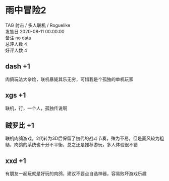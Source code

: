 



# 雨中冒险2
  
TAG 射击 / 多人联机 / Roguelike  
发售日 2020-08-11 00:00:00  
备注 no data  
总评人数 4  
好评人数 4
## dash +1


肉鸽玩法大杂烩，联机暴毙其乐无穷，可惜我是个孤独的单机玩家
## xgs +1


联机，行，一个人，孤独传说啊
## 贼罗比 +1


联机肉鸽游戏，2代转为3D后保留了初代的战斗节奏，殊为不易，但是画风较为粗糙，肉鸽的系统也十分不平衡，总之还是推荐游玩，多人体验很不错
## xxd +1


有朋友一起玩就是好玩的肉鸽，建议不要点自选神器，容易败坏游戏乐趣